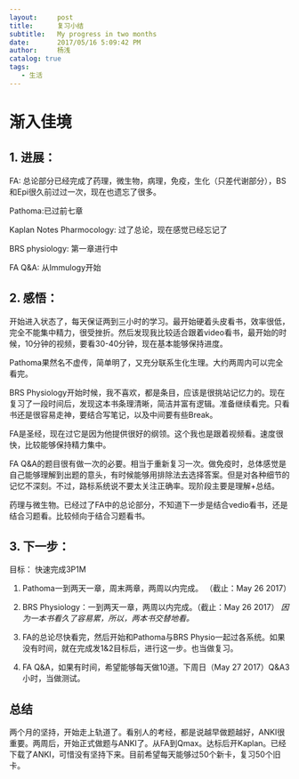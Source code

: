 ```yaml
---
layout:     post
title:      复习小结
subtitle:   My progress in two months
date:       2017/05/16 5:09:42 PM 
author:     杨浅
catalog: true
tags:
   - 生活
---
```

> 

# 渐入佳境

## 1. 进展： 
   FA: 总论部分已经完成了药理，微生物，病理，免疫，生化（只差代谢部分），BS和Epi很久前过过一次，现在也遗忘了很多。

   Pathoma:已过前七章

   Kaplan Notes Pharmocology: 过了总论，现在感觉已经忘记了

   BRS physiology: 第一章进行中

   FA Q&A: 从Immulogy开始

## 2. 感悟：
   开始进入状态了，每天保证两到三小时的学习。最开始硬着头皮看书，效率很低，完全不能集中精力，很受挫折。然后发现我比较适合跟着video看书，最开始的时候，10分钟的视频，要看30-40分钟，现在基本能够保持进度。
    
   Pathoma果然名不虚传，简单明了，又充分联系生化生理。大约两周内可以完全看完。
   
   BRS Physiology开始时候，我不喜欢，都是条目，应该是很挑站记忆力的。现在复习了一段时间后，发现这本书条理清晰，简洁并富有逻辑。准备继续看完。只看书还是很容易走神，要结合写笔记，以及中间要有些Break。
    
   FA是圣经，现在过它是因为他提供很好的纲领。这个我也是跟着视频看。速度很快，比较能够保持精力集中。

   FA Q&A的题目很有做一次的必要。相当于重新复习一次。做免疫时，总体感觉是自己能够理解到出题的意头，有时候能够用排除法去选择答案。但是对各种细节的记忆不深刻。不过，路标系统说不要太关注正确率。现阶段主要是理解+总结。

   药理与微生物。已经过了FA中的总论部分，不知道下一步是结合vedio看书，还是结合习题看。比较倾向于结合习题看书。

  

## 3. 下一步：
   目标： 快速完成3P1M

   1. Pathoma一到两天一章，周末两章，两周以内完成。 （截止：May 26 2017）
   2. BRS Physiology：一到两天一章，两周以内完成。（截止：May 26 2017）
     *因为一本书看久了容易累，所以，两本书交替地看。*

   3. FA的总论尽快看完，然后开始和Pathoma与BRS Physio一起过各系统。如果没有时间，就在完成发1&2目标后，进行这一步。也当做复习。
   
   4. FA Q&A，如果有时间，希望能够每天做10道。下周日（May 27 2017）Q&A3小时，当做测试。
   
## 总结
两个月的坚持，开始走上轨道了。看别人的考经，都是说越早做题越好，ANKI很重要。两周后，开始正式做题与ANKI了。从FA到Qmax。达标后开Kaplan。已经下载了ANKI，可惜没有坚持下来。目前希望每天能够过50个新卡，复习50个旧卡。